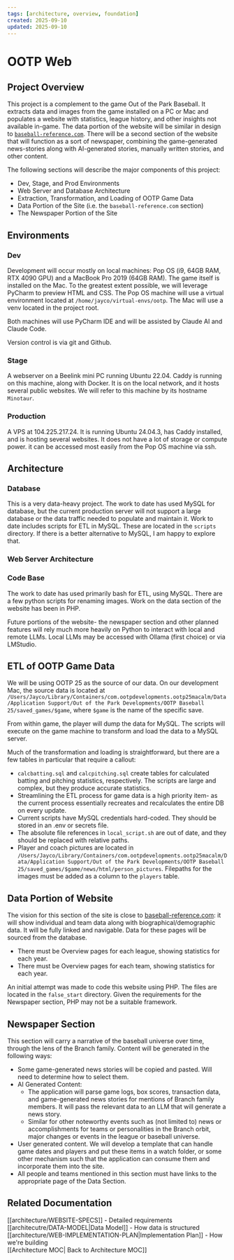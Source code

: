 ```yaml
---
tags: [architecture, overview, foundation]
created: 2025-09-10
updated: 2025-09-10
---
```




# OOTP Web
## Project Overview  
This project is a complement to the game Out of the Park Baseball. 
It extracts data and images from the game installed on a PC or Mac and
 populates a website with statistics, league history, and other insights not
available in-game. The data portion of the website will be similar in design to
[`baseball-reference.com`](https://baseball-reference.com). There will be a 
second section of the website that will function as a sort of newspaper, 
combining the game-generated news-stories along with AI-generated stories, 
manually written stories, and other content.  
  
The following sections will describe the major components of this project:  
-  Dev, Stage, and Prod Environments  
-  Web Server and Database Architecture  
-  Extraction, Transformation, and Loading of OOTP Game Data  
-  Data Portion of the Site (i.e. the `baseball-reference.com` section)  
-  The Newspaper Portion of the Site  
  
## Environments  
### Dev  
Development will occur mostly on local machines: Pop OS (i9, 64GB RAM, RTX 4090 GPU)
 and a MacBook Pro 2019 (64GB RAM). The game itself is installed on the Mac.
To the greatest extent possible, we will leverage PyCharm to preview HTML and CSS.
The Pop OS machine will use a virtual environment located at `/home/jayco/virtual-envs/ootp`. The Mac will use a venv located in the project root.  
  
Both machines will use PyCharm IDE and will be assisted by Claude AI and 
Claude Code.  
  
Version control is via git and Github.
  
### Stage  
A webserver on a Beelink mini PC running Ubuntu 22.04. Caddy is 
running on this machine, along with Docker.  It is on the local network, and 
it hosts several public websites.  We will refer to this machine by its hostname `Minotaur`.
  
### Production  
A VPS at 104.225.217.24. It is running Ubuntu 24.04.3, has Caddy installed, 
and is hosting several websites. It does not have a lot of storage or compute 
power. it can be accessed most easily from the Pop OS machine via ssh.
   
## Architecture  
### Database  
This is a very data-heavy project. The work to date has used MySQL for 
database, but the current production server will not support a large 
database or the data traffic needed to populate and maintain it. Work to 
date includes scripts for ETL in MySQL. These are located in the `scripts` directory. If there is a better alternative to MySQL, I am happy to explore that.  
  
### Web Server Architecture  
### Code Base  
The work to date has used primarily bash for ETL, using MySQL. There are a few python scripts for renaming images. Work on the data section of the website has been in PHP.  
  
Future portions of the website- the newspaper section and other planned features will rely much more heavily on Python to interact with local and remote LLMs. Local LLMs may be accessed with Ollama (first choice) or via LMStudio.  
  
## ETL of OOTP Game Data  
We will be using OOTP 25 as the source of our data. On our development Mac, the source data is located at `/Users/Jayco/Library/Containers/com.ootpdevelopments.ootp25macalm/Data/Application Support/Out of the Park Developments/OOTP Baseball 25/saved_games/$game`, where `$game` is the name of the specific save.  
  
From within game, the player will dump the data for MySQL. The scripts will execute on the game machine to transform and load the data to a MySQL server.  
  
Much of the transformation and loading is straightforward, but there are a few tables in particular that require a callout:  
-  `calcbatting.sql` and `calcpitching.sql` create tables for calculated batting and pitching statistics, respectively. The scripts are large and complex, but they produce accurate statistics.  
-  Streamlining the ETL process for game data is a high priority item- as the current process essentially recreates and recalculates the entire DB on every update.  
-  Current scripts have MySQL credentials hard-coded. They should be stored in an .env or secrets file.  
-  The absolute file references in `local_script.sh` are out of date, and they should be replaced with relative paths.  
-  Player and coach pictures are located in `/Users/Jayco/Library/Containers/com.ootpdevelopments.ootp25macalm/Data/Application Support/Out of the Park Developments/OOTP Baseball 25/saved_games/$game/news/html/person_pictures`. Filepaths for the images must be added as a column to the `players` table.

## Data Portion of Website  
The vision for this section of the site is close to [baseball-reference.com](https://baseball-reference.com): it will show individual and team data along with biographical/demographic data. It will be fully linked and navigable. Data for these pages will be sourced from the database.  
  
-  There must be Overview pages for each league, showing statistics for each year.
-  There must be Overview pages for each team, showing statistics for each year.  
  
An initial attempt was made to code this website using PHP. The files are located in the `false_start` directory. Given the requirements for the Newspaper section, PHP may not be a suitable framework.  
## Newspaper Section  
This section will carry a narrative of the baseball universe over time, through the lens of the Branch family. Content will be generated in the following ways:  
-  Some game-generated news stories will be copied and pasted. Will need to determine how to select them.  
-  AI Generated Content:  
    - The application will parse game logs, box scores, transaction data, and game-generated news stories for mentions of Branch family members. It will pass the relevant data to an LLM that will generate a news story.  
    - Similar for other noteworthy events such as (not limited to) news or accomplishments for teams or personalities in the Branch orbit, major changes or events in the league or baseball universe.
-  User generated content. We will develop a template that can handle game dates and players and put these items in a watch folder, or some other mechanism such that the application can consume them and incorporate them into the site.  
-  All people and teams mentioned in this section must have links to the appropriate page of the Data Section.  

## Related Documentation
[[architecture/WEBSITE-SPECS]] - Detailed requirements  
[[architecutre/DATA-MODEL|Data Model]] - How data is structured  
[[architecture/WEB-IMPLEMENTATION-PLAN|Implementation Plan]] - How we're building  
[[Architecture MOC| Back to Architecture MOC]]